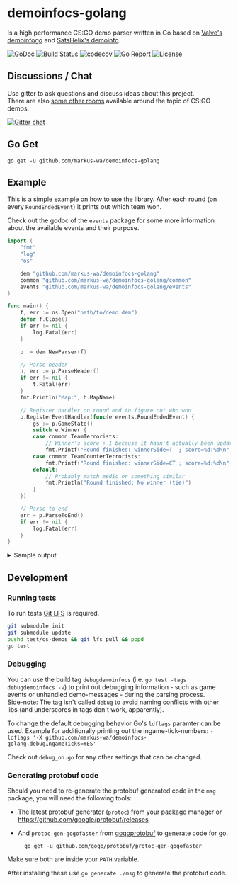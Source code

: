 # demoinfocs-golang

Is a high performance CS:GO demo parser written in Go based on [Valve's demoinfogo](https://github.com/ValveSoftware/csgo-demoinfo) and [SatsHelix's demoinfo](https://github.com/StatsHelix/demoinfo).

[![GoDoc](https://godoc.org/github.com/markus-wa/demoinfocs-golang?status.svg)](https://godoc.org/github.com/markus-wa/demoinfocs-golang)
[![Build Status](https://travis-ci.org/markus-wa/demoinfocs-golang.svg?branch=master)](https://travis-ci.org/markus-wa/demoinfocs-golang)
[![codecov](https://codecov.io/gh/markus-wa/demoinfocs-golang/branch/master/graph/badge.svg)](https://codecov.io/gh/markus-wa/demoinfocs-golang)
[![Go Report](https://goreportcard.com/badge/github.com/markus-wa/demoinfocs-golang)](https://goreportcard.com/report/github.com/markus-wa/demoinfocs-golang)
[![License](https://img.shields.io/badge/license-MIT-blue.svg?style=flat)](LICENSE.md)

## Discussions / Chat

Use gitter to ask questions and discuss ideas about this project.<br>
There are also [some other rooms](https://gitter.im/csgodemos) available around the topic of CS:GO demos.

[![Gitter chat](https://badges.gitter.im/csgodemos/demoinfo-lib.png)](https://gitter.im/csgodemos/demoinfo-lib)

## Go Get

	go get -u github.com/markus-wa/demoinfocs-golang

## Example

This is a simple example on how to use the library. After each round (on every `RoundEndedEvent`) it prints out which team won.

Check out the godoc of the `events` package for some more information about the available events and their purpose.

```go
import (
	"fmt"
	"log"
	"os"

	dem "github.com/markus-wa/demoinfocs-golang"
	common "github.com/markus-wa/demoinfocs-golang/common"
	events "github.com/markus-wa/demoinfocs-golang/events"
)

func main() {
	f, err := os.Open("path/to/demo.dem")
	defer f.Close()
	if err != nil {
		log.Fatal(err)
	}

	p := dem.NewParser(f)

	// Parse header
	h, err := p.ParseHeader()
	if err != nil {
		t.Fatal(err)
	}
	fmt.Println("Map:", h.MapName)

	// Register handler on round end to figure out who won
	p.RegisterEventHandler(func(e events.RoundEndedEvent) {
		gs := p.GameState()
		switch e.Winner {
		case common.TeamTerrorists:
			// Winner's score + 1 because it hasn't actually been updated yet
			fmt.Printf("Round finished: winnerSide=T  ; score=%d:%d\n", gs.TState().Score()+1, gs.CTState().Score())
		case common.TeamCounterTerrorists:
			fmt.Printf("Round finished: winnerSide=CT ; score=%d:%d\n", gs.CTState().Score()+1, gs.TState().Score())
		default:
			// Probably match medic or something similar
			fmt.Println("Round finished: No winner (tie)")
		}
	})

	// Parse to end
	err = p.ParseToEnd()
	if err != nil {
		log.Fatal(err)
	}
}
```

<details>
<summary>Sample output</summary>

```
Map: de_cache
Round finished: winnerSide=CT ; score=1:0
Round finished: winnerSide=CT ; score=2:0
Round finished: winnerSide=CT ; score=3:0
Round finished: winnerSide=CT ; score=4:0
Round finished: winnerSide=CT ; score=5:0
Round finished: winnerSide=T  ; score=1:5
Round finished: winnerSide=CT ; score=6:1
Round finished: winnerSide=T  ; score=2:6
Round finished: winnerSide=CT ; score=7:2
Round finished: winnerSide=T  ; score=3:7
Round finished: winnerSide=CT ; score=8:3
Round finished: winnerSide=CT ; score=9:3
Round finished: winnerSide=CT ; score=10:3
Round finished: winnerSide=CT ; score=11:3
Round finished: winnerSide=T  ; score=4:11
Round finished: winnerSide=CT ; score=5:11
Round finished: winnerSide=T  ; score=12:5
Round finished: winnerSide=CT ; score=6:12
Round finished: winnerSide=CT ; score=7:12
Round finished: winnerSide=CT ; score=8:12
Round finished: winnerSide=CT ; score=9:12
Round finished: winnerSide=T  ; score=13:9
Round finished: winnerSide=CT ; score=10:13
Round finished: No winner (tie)
Round finished: No winner (tie)
Round finished: No winner (tie)
Round finished: winnerSide=T  ; score=14:10
Round finished: winnerSide=CT ; score=11:14
Round finished: winnerSide=T  ; score=15:11
Round finished: winnerSide=CT ; score=12:15
Round finished: winnerSide=CT ; score=13:15
Round finished: winnerSide=T  ; score=16:13
```
</details>

## Development

### Running tests

To run tests [Git LFS](https://git-lfs.github.com) is required.

```sh
git submodule init
git submodule update
pushd test/cs-demos && git lfs pull && popd
go test
```

### Debugging

You can use the build tag `debugdemoinfocs` (i.e. `go test -tags debugdemoinfocs -v`) to print out debugging information - such as game events or unhandled demo-messages - during the parsing process.<br>
Side-note: The tag isn't called `debug` to avoid naming conflicts with other libs (and underscores in tags don't work, apparently).

To change the default debugging behavior Go's `ldflags` paramter can be used. Example for additionally printing out the ingame-tick-numbers: `-ldflags '-X github.com/markus-wa/demoinfocs-golang.debugIngameTicks=YES'`

Check out `debug_on.go` for any other settings that can be changed.

### Generating protobuf code

Should you need to re-generate the protobuf generated code in the `msg` package, you will need the following tools:

- The latest protobuf generator (`protoc`) from your package manager or https://github.com/google/protobuf/releases

- And `protoc-gen-gogofaster` from [gogoprotobuf](https://github.com/gogo/protobuf) to generate code for go.

		go get -u github.com/gogo/protobuf/protoc-gen-gogofaster

[//]: # "The go get above needs two tabs so it's displayed as a) as part of the last list entry and b) as a code-block"
[//]: # "Oh and don't try to move these comments above it either"

Make sure both are inside your `PATH` variable.

After installing these use `go generate ./msg` to generate the protobuf code.
